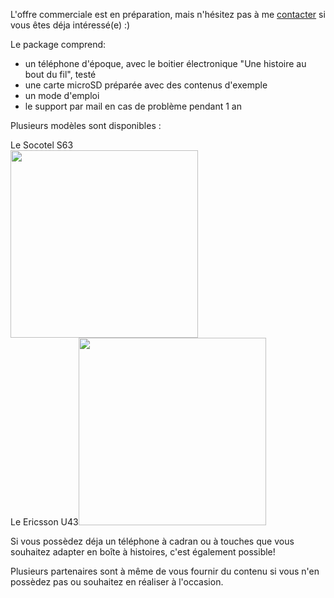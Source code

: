 L'offre commerciale est en préparation, mais n'hésitez pas à me [contacter](/contact) si vous êtes déja intéressé(e) :)

Le package comprend:
- un téléphone d'époque, avec le boitier électronique "Une histoire au bout du fil", testé
- une carte microSD préparée avec des contenus d'exemple
- un mode d'emploi
- le support par mail en cas de problème pendant 1 an

Plusieurs modèles sont disponibles :
<div id="phone_gallery">
    <div class="phone">Le Socotel S63<br />
      <img src="https://user-images.githubusercontent.com/1282106/144014466-de22c6db-30d0-470b-b444-1885433b99f5.png" width="300" />
  </div>
  <div class="phone">Le Ericsson U43<img src="https://user-images.githubusercontent.com/1282106/149672898-92151184-353d-4b62-b923-86ea2b3fc8f1.jpeg"  width="300" />
  </div>
  </div>

Si vous possèdez déja un téléphone à cadran ou à touches que vous souhaitez adapter en boîte à histoires, c'est également possible!

Plusieurs partenaires sont à même de vous fournir du contenu si vous n'en possèdez pas ou souhaitez en réaliser à l'occasion.
